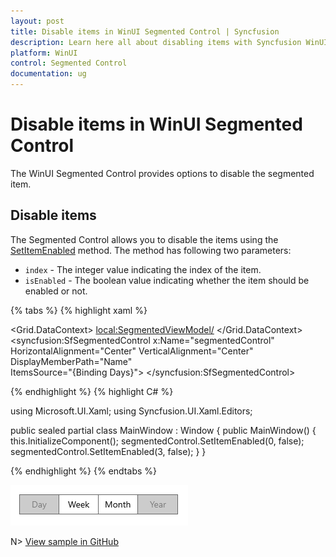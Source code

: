 ```yaml
---
layout: post
title: Disable items in WinUI Segmented Control | Syncfusion
description: Learn here all about disabling items with Syncfusion WinUI Segmented Control (SfSegmentedControl), its elements, and more.
platform: WinUI
control: Segmented Control
documentation: ug
---
```


# Disable items in WinUI Segmented Control

The WinUI Segmented Control provides options to disable the segmented item.

## Disable items

The Segmented Control allows you to disable the items using the [SetItemEnabled](https://help.syncfusion.com/cr/winui/Syncfusion.UI.Xaml.Editors.SfSegmentedControl.html#Syncfusion_UI_Xaml_Editors_SfSegmentedControl_SetItemEnabled_System_Int32_System_Boolean_) method. The method has following two parameters:

* `index` - The integer value indicating the index of the item.
* `isEnabled` - The boolean value indicating whether the item should be enabled or not.

{% tabs %}
{% highlight xaml %}

<Window
    x:Class="GettingStarted.MainWindow"
    xmlns="http://schemas.microsoft.com/winfx/2006/xaml/presentation"
    xmlns:x="http://schemas.microsoft.com/winfx/2006/xaml"
    xmlns:local="using:GettingStarted"
    xmlns:d="http://schemas.microsoft.com/expression/blend/2008"
    xmlns:mc="http://schemas.openxmlformats.org/markup-compatibility/2006" 
    xmlns:syncfusion="using:Syncfusion.UI.Xaml.Editors" 
    mc:Ignorable="d">
    <Grid x:Name="rootGrid">
        <Grid.DataContext>
            <local:SegmentedViewModel/>
        </Grid.DataContext>
        <syncfusion:SfSegmentedControl x:Name="segmentedControl"
                                    HorizontalAlignment="Center"
                                    VerticalAlignment="Center"
                                    DisplayMemberPath="Name"   
                                    ItemsSource="{Binding Days}">
        </syncfusion:SfSegmentedControl>
    </Grid>
</Window>

{% endhighlight %}
{% highlight C# %} 

using Microsoft.UI.Xaml;
using Syncfusion.UI.Xaml.Editors;

public sealed partial class MainWindow : Window
{
    public MainWindow()
    {
        this.InitializeComponent();
        segmentedControl.SetItemEnabled(0, false);
        segmentedControl.SetItemEnabled(3, false);
    }
}

{% endhighlight %}
{% endtabs %} 

![WinUI Segmented Control with disable items](Disable_Images/winui-segmented-control-disable-items.png)

N> [View sample in GitHub](https://github.com/SyncfusionExamples/syncfusion-winui-segmentedcontrol-examples/tree/main/Samples/Disable-Items)

